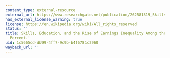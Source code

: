 ```yaml
---
content_type: external-resource
external_url: https://www.researchgate.net/publication/262581319_Skills_education_and_the_rise_of_earnings_inequality_among_the_other_99_percent
has_external_license_warning: true
license: https://en.wikipedia.org/wiki/All_rights_reserved
status: ''
title: Skills, Education, and the Rise of Earnings Inequality Among the 'Other 99
  Percent.'
uid: 1c5665cd-db99-4ff7-9c9b-b4f6781c2960
wayback_url: ''
---
```

